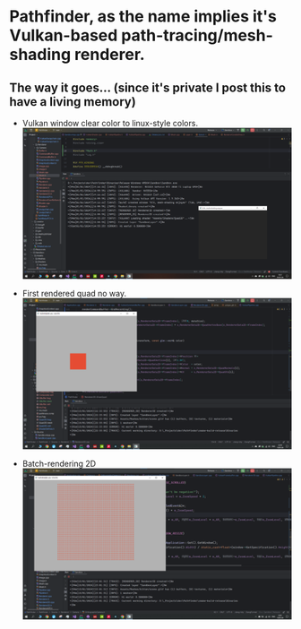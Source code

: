 # **Pathfinder, as the name implies it's Vulkan-based path-tracing/mesh-shading renderer.**

## The way it goes... (since it's private I post this to have a living memory)

* Vulkan window clear color to linux-style colors. 
![Alt text](/Resources/Images/1.png)

* First rendered quad no way.
![Alt text](/Resources/Images/2.png)

* Batch-rendering 2D
![Alt text](/Resources/Images/3.png)